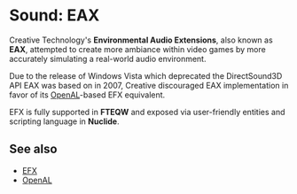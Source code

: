 # Sound: EAX
Creative Technology's **Environmental Audio Extensions**, also known as **EAX**, attempted to create more ambiance within video games by more accurately simulating a real-world audio environment.


Due to the release of Windows Vista which deprecated the DirectSound3D API EAX was based on in 2007, Creative discouraged EAX implementation in favor of its [OpenAL](OpenAL.md)-based EFX equivalent.


EFX is fully supported in **FTEQW** and exposed via user-friendly entities and scripting language in **Nuclide**.

## See also
* [EFX](EFX.md)
* [OpenAL](OpenAL.md)
